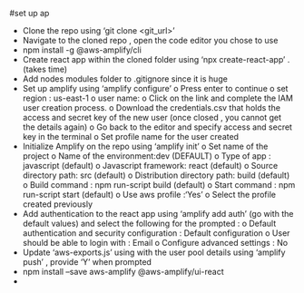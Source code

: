 #set up ap

-	Clone the repo using ‘git clone <git_url>’
-	Navigate to the cloned repo , open the code editor you chose to use
-	npm install -g @aws-amplify/cli
-	Create react app within the cloned folder using ‘npx create-react-app’ . (takes time)
-	Add nodes modules folder to .gitignore since it is huge 
-	Set up amplify using ‘amplify configure’
    o	Press enter to continue
    o	set region : us-east-1
    o	user name:
    o	Click on the link and complete the IAM user creation process.
    o	Download the credentials.csv that holds the access and secret key of the new user (once closed , you cannot get the details again)
    o	Go back to the editor and specify access and secret key in the terminal
    o	Set profile name for the user created 
-	Initialize Amplify on the repo using ‘amplify init’
    o	Set name of the project 
    o	Name of the environment:dev (DEFAULT)
    o	Type of app : javascript (default)
    o	Javascript framework: react (default)
    o	Source directory path: src (default)
    o	Distribution directory path: build (default)
    o	Build command : npm run-script build (default)
    o	Start command : npm run-script start (default)
    o	Use aws profile :‘Yes’ 
    o	Select the profile created previously
-	Add authentication to the react app using ‘amplify add auth’ (go with the default values) and select the following for the prompted :
    o	Default authentication and security configuration : Default configuration 
    o	User should be able to login with : Email 
    o	Configure advanced settings : No 
-	Update ‘aws-exports.js’ using with the user pool details using ‘amplify push’ , provide ‘Y’ when prompted
-	npm install –save aws-amplify @aws-amplify/ui-react
-	
